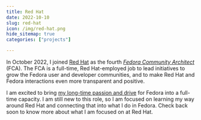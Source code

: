 ```yaml
---
title: Red Hat
date: 2022-10-10
slug: red-hat
icon: /img/red-hat.png
hide_sitemap: true
categories: ["projects"]

---
```


In October 2022, I joined [Red Hat][1] as the fourth [_Fedora Community Architect_][2] (FCA).
The FCA is a full-time, Red Hat-employed job to lead initiatives to grow the Fedora user and developer communities, and to make Red Hat and Fedora interactions even more transparent and positive.

I am excited to bring [my long-time passion and drive][3] for Fedora into a full-time capacity.
I am still new to this role, so I am focused on learning my way around Red Hat and connecting that into what I do in Fedora.
Check back soon to know more about what I am focused on at Red Hat.

[1]: https://www.redhat.com/
[2]: https://docs.fedoraproject.org/en-US/council/fca/
[3]: /#fedora
